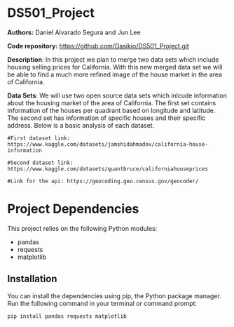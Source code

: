 # DS501_Project

**Authors:** Daniel Alvarado Segura and Jun Lee

**Code repository:** https://github.com/Dasikio/DS501_Project.git

**Description**: In this project we plan to merge two data sets which include housing selling prices for California. With this new merged data set we will be able to find a much more refined image of the house market in the area of California. 

**Data Sets**: We will use two open source data sets which inlcude information about the housing market of the area of California. The first set contains information of the houses per quadrant based on longitude and latitude. The second set has information of specific houses and their specific address. Below is a basic analysis of each dataset.

    #First dataset link: https://www.kaggle.com/datasets/jamshidahmadov/california-house-information

    #Second dataset link: https://www.kaggle.com/datasets/quantbruce/californiahouseprices

    #Link for the api: https://geocoding.geo.census.gov/geocoder/

# Project Dependencies

This project relies on the following Python modules:

- pandas
- requests
- matplotlib

## Installation

You can install the dependencies using pip, the Python package manager. Run the following command in your terminal or command prompt:

```bash
pip install pandas requests matplotlib

